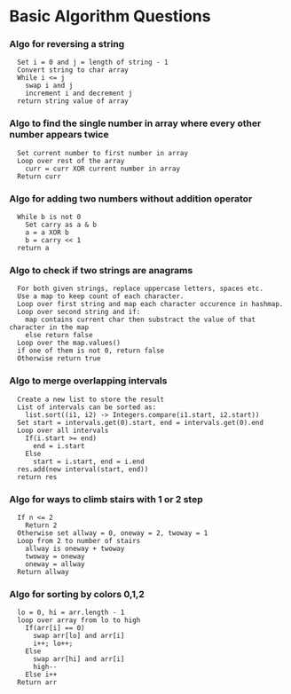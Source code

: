 # Basic Algorithm Questions

### Algo for reversing a string

```pseudocode
  Set i = 0 and j = length of string - 1
  Convert string to char array
  While i <= j
    swap i and j
    increment i and decrement j
  return string value of array
```

### Algo to find the single number in array where every other number appears twice

```pseudocode
  Set current number to first number in array
  Loop over rest of the array
    curr = curr XOR current number in array
  Return curr
```

### Algo for adding two numbers without addition operator

```pseudocode
  While b is not 0
    Set carry as a & b
    a = a XOR b
    b = carry << 1
  return a
```

### Algo to check if two strings are anagrams

```pseudocode
  For both given strings, replace uppercase letters, spaces etc.
  Use a map to keep count of each character.
  Loop over first string and map each character occurence in hashmap.
  Loop over second string and if:
    map contains current char then substract the value of that character in the map
    else return false
  Loop over the map.values()
  if one of them is not 0, return false
  Otherwise return true
```

### Algo to merge overlapping intervals

```pseudocode
  Create a new list to store the result
  List of intervals can be sorted as:
    list.sort((i1, i2) -> Integers.compare(i1.start, i2.start))
  Set start = intervals.get(0).start, end = intervals.get(0).end
  Loop over all intervals
    If(i.start >= end)
      end = i.start
    Else
      start = i.start, end = i.end
  res.add(new interval(start, end))
  return res
```

### Algo for ways to climb stairs with 1 or 2 step

```pseudocode
  If n <= 2
    Return 2
  Otherwise set allway = 0, oneway = 2, twoway = 1
  Loop from 2 to number of stairs
    allway is oneway + twoway
    twoway = oneway
    oneway = allway
  Return allway
```

### Algo for sorting by colors 0,1,2

```pseudocode
  lo = 0, hi = arr.length - 1
  loop over array from lo to high
    If(arr[i] == 0)
      swap arr[lo] and arr[i]
      i++; lo++;
    Else
      swap arr[hi] and arr[i]
      high--
    Else i++
  Return arr
```

